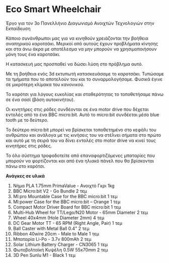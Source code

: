 # Eco Smart Wheelchair
Έργο για τον 3ο Πανελλήνιο Διαγωνισμό Ανοιχτών Τεχνολογιών στην Εκπαίδευση

Κάποιο συνάνθρωποι μας για να κινηθούν χρειάζονται την βοήθεια αναπηρικού καροτσάκι. Μερικοί από αυτούς έχουν προβλήματα κίνησης και στα άνω άκρα με αποτέλεσμα να μην μπορούν να χρησιμοποιήσουν μόνη τους ένα καροτσάκι. 
<p>Η κατασκευή μας προσπαθεί να δώσει λύση στο πρόβλημα αυτό. 
<p>Με τη βοήθεια ενός 3d εκτυπωτή κατασκευάσαμε το καροτσάκι. Τυπώσαμε τα τμήματα που το αποτελούν του και το συναρμολογήσαμε. Φυσικά έγινε σε μικρότερη κλίμακα του κανονικού. 
<p>Το καρότσι για λόγους ευκολίας και σταθερότητας το τοποθετήσαμε πάνω σε ένα σασί (βάση αυτοκινήτου).
<p>Οι κινητήρες στις ρόδες συνδέονται σε ένα motor drive που δέχεται εντολές από το ένα BBC micro:bit. Αυτό το micro:bit συνδέεται μέσο blue tooth με το δεύτερο. 
<p>Το δεύτερο micro:bit μπορεί να βρίσκεται τοποθετημένο στο κεφάλι του ανθρώπου και ανάλογα με τις κινήσεις του να στέλνει σήματα στο πρώτο και αυτό με τη σειρά του να δίνει εντολές στο motor drive να κινεί τους κινητήρες στις ρόδες. 
<p>Το όλο σύστημα τροφοδοτείτε από επαναφορτιζόμενες μπαταρίες που μπορούν να φορτίζονται και από ένα ηλιακό πάνελ που θα βρίσκονται πάνω στο καρότσι. 

<b>Ανάγκες σε υλικά</b>
1) Νήμα PLA 1.75mm PrimaValue - Ανοιχτό Γκρι         1kg 				
2) BBC Micro:bit V2 - Go Bundle 							       2 τεμ
3) MI:pro Mountable Case for the BBC micro:bit				   1 τεμ
4) MI:power Case for the BBC micro:bit – Orange				 1 τεμ
5) Compact Motor Driver Board for BBC micro:bit				 1 τεμ
6) Multi-Hub Wheel for TT/Lego/N20 Motor - 65mm Diameter 2 τεμ
7) Wheel 40x4mm (Hole Diameter 2mm)					            4 τεμ
8) DC Gear Motor TT - 65 RPM (Right Angle, Pair)			    1 τεμ 
9) Ball Caster with Metal Ball 0.4"							        2 τεμ
10) Ribbon 40wire 20cm - Male to Male	                    1 τεμ
11) Μπαταρία Li-Pο - 3.7v 800mAh                        2 τεμ
12) Solar Lithium Battery Charger - CN3065              1 τεμ
13) Φωτοβολταϊκή Κυψέλη 0.5W 55x70mm                    2 τεμ
14) 3D Pen Sunlu M1 - Black                             1 τεμ
